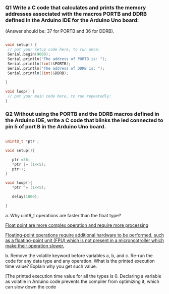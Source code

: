 ### Q1 Write a C code that calculates and prints the memory addresses associated with the macros PORTB and DDRB defined in the Arduino IDE for the Arduino Uno board: 

(Answer should be: 37 for PORTB and 36 for DDRB). 

 ```C++
 
void setup() {
  // put your setup code here, to run once:
  Serial.begin(9600);
  Serial.println("The address of PORTB is: ");
  Serial.println((int)&PORTB);
  Serial.println("The address of DDRB is: ");
  Serial.println((int)&DDRB);
  
}  

void loop() {
  // put your main code here, to run repeatedly:
}
 
 ```


### Q2  Without using the PORTB and the DDRB macros defined in the Arduino IDE, write a C code that blinks the led connected to pin 5 of port B in the Arduino Uno board.  

 
 ```C++

unint8_t *ptr ;

void setup(){

    ptr =36;
    *ptr |= (1<<5);
    ptr++;
}
 
 void loop(){
    *ptr ^= (1<<5);

    delay(1000);
 
 }
 
 
 ```
 

 a. Why uint8_t operations are faster than the float type? 

[Float point are more complex operation and require more processing ](https://electronics.stackexchange.com/questions/493554/does-the-avoid-using-floating-point-rule-of-thumb-apply-to-a-microcontroller-w 
)
 

[Floating-point operations require additional hardware to be performed, such as a floating-point unit (FPU) which is not present in a microncotroller which make their operation slower. ](https://electronics.stackexchange.com/questions/493554/does-the-avoid-using-floating-point-rule-of-thumb-apply-to-a-microcontroller-w )


b. Remove the volatile keyword before variables a, b, and c. Re-run the code for any data type and any operation. What is the printed execution time value? Explain why you get such value. 

[The printed execution time value for all the types is 0. Declaring a variable as volatile in Arduino code prevents the compiler from optimizing it, which can slow down the code

